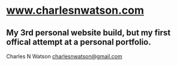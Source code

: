 # www.charlesnwatson.com
My 3rd personal website build, but my first offical attempt at a personal portfolio.
----
Charles N Watson
charlesnwatson@gmail.com
